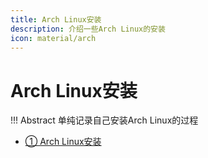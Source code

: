 ```yaml
---
title: Arch Linux安装 
description: 介绍一些Arch Linux的安装
icon: material/arch 
---
```


# Arch Linux安装 

!!! Abstract
    单纯记录自己安装Arch Linux的过程

- <a class="navigation" href="Arch Linux安装/">① Arch Linux安装</a>